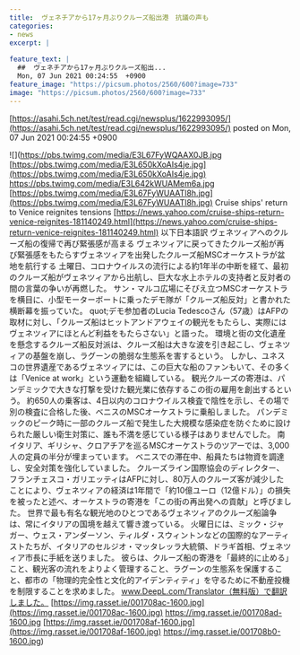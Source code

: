 ```yaml
---
title:  ヴェネチアから17ヶ月ぶりクルーズ船出港　抗議の声も  
categories:
- news
excerpt: |
  
feature_text: |
  ##  ヴェネチアから17ヶ月ぶりクルーズ船出...
  Mon, 07 Jun 2021 00:24:55  +0900
feature_image: "https://picsum.photos/2560/600?image=733"
image: "https://picsum.photos/2560/600?image=733"
---
```


[https://asahi.5ch.net/test/read.cgi/newsplus/1622993095/](https://asahi.5ch.net/test/read.cgi/newsplus/1622993095/)
posted on Mon, 07 Jun 2021 00:24:55  +0900

<!--more-->

![](https://pbs.twimg.com/media/E3L67FyWQAAX0JB.jpg [https://pbs.twimg.com/media/E3L650kXoAIs4je.jpg](https://pbs.twimg.com/media/E3L650kXoAIs4je.jpg) https://pbs.twimg.com/media/E3L642kWUAMem6a.jpg [https://pbs.twimg.com/media/E3L67FyWUAATl8h.jpg](https://pbs.twimg.com/media/E3L67FyWUAATl8h.jpg) Cruise ships' return to Venice reignites tensions [https://news.yahoo.com/cruise-ships-return-venice-reignites-181140249.html](https://news.yahoo.com/cruise-ships-return-venice-reignites-181140249.html) 以下日本語訳 ヴェネツィアへのクルーズ船の復帰で再び緊張感が高まる ヴェネツィアに戻ってきたクルーズ船が再び緊張感をもたらすヴェネツィアを出発したクルーズ船MSCオーケストラが盆地を航行する 土曜日、コロナウイルスの流行による約1年半の中断を経て、最初のクルーズ船がヴェネツィアから出航し、巨大な水上ホテルの支持者と反対者の間の言葉の争いが再燃した。 サン・マルコ広場にそびえ立つMSCオーケストラを横目に、小型モーターボートに乗ったデモ隊が「クルーズ船反対」と書かれた横断幕を振っていた。 quot;デモ参加者のLucia Tedescoさん（57歳）はAFPの取材に対し、「クルーズ船はヒットアンドアウェイの観光をもたらし、実際にはヴェネツィアにほとんど利益をもたらさない」と語った。 環境と街の文化遺産を懸念するクルーズ船反対派は、クルーズ船は大きな波を引き起こし、ヴェネツィアの基盤を崩し、ラグーンの脆弱な生態系を害するという。 しかし、ユネスコの世界遺産であるヴェネツィアには、この巨大な船のファンもいて、その多くは「Venice at work」という運動を組織している。 観光クルーズの寄港は、パンデミックで大きな打撃を受けた観光業に依存するこの街の雇用を創出するという。 約650人の乗客は、4日以内のコロナウイルス検査で陰性を示し、その場で別の検査に合格した後、ベニスのMSCオーケストラに乗船しました。 パンデミックのピーク時に一部のクルーズ船で発生した大規模な感染症を防ぐために設けられた厳しい衛生対策に、誰も不満を感じている様子はありませんでした。 南イタリア、ギリシャ、クロアチアを巡るMSCオーケストラのツアーでは、3,000人の定員の半分が埋まっています。 ベニスでの滞在中、船員たちは物資を調達し、安全対策を強化していました。 クルーズライン国際協会のディレクター、フランチェスコ・ガリエッティはAFPに対し、80万人のクルーズ客が減少したことにより、ヴェネツィアの経済は1年間で「約10億ユーロ（12億ドル）」の損失を被ったと述べ、オーケストラの寄港を「この街の再出発への貢献」と呼びました。 世界で最も有名な観光地のひとつであるヴェネツィアのクルーズ船論争は、常にイタリアの国境を越えて響き渡っている。 火曜日には、ミック・ジャガー、ウェス・アンダーソン、ティルダ・スウィントンなどの国際的なアーティストたちが、イタリアのセルジオ・マッタレッラ大統領、ドラギ首相、ヴェネツィア市長に手紙を送りました。 彼らは、クルーズ船の寄港を「最終的に止める」こと、観光客の流れをよりよく管理すること、ラグーンの生態系を保護すること、都市の「物理的完全性と文化的アイデンティティ」を守るために不動産投機を制限することを求めました。 www.DeepL.com/Translator（無料版）で翻訳しました。 [https://img.rasset.ie/001708ac-1600.jpg](https://img.rasset.ie/001708ac-1600.jpg) https://img.rasset.ie/001708ad-1600.jpg [https://img.rasset.ie/001708af-1600.jpg](https://img.rasset.ie/001708af-1600.jpg) https://img.rasset.ie/001708b0-1600.jpg)
